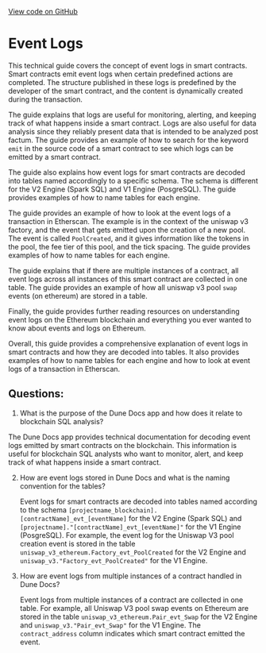 [View code on GitHub](https://dune.com/docs/data-tables/decoded/event-logs.md)

# Event Logs

This technical guide covers the concept of event logs in smart contracts. Smart contracts emit event logs when certain predefined actions are completed. The structure published in these logs is predefined by the developer of the smart contract, and the content is dynamically created during the transaction. 

The guide explains that logs are useful for monitoring, alerting, and keeping track of what happens inside a smart contract. Logs are also useful for data analysis since they reliably present data that is intended to be analyzed post factum. The guide provides an example of how to search for the keyword `emit` in the source code of a smart contract to see which logs can be emitted by a smart contract.

The guide also explains how event logs for smart contracts are decoded into tables named accordingly to a specific schema. The schema is different for the V2 Engine (Spark SQL) and V1 Engine (PosgreSQL). The guide provides examples of how to name tables for each engine.

The guide provides an example of how to look at the event logs of a transaction in Etherscan. The example is in the context of the uniswap v3 factory, and the event that gets emitted upon the creation of a new pool. The event is called `PoolCreated`, and it gives information like the tokens in the pool, the fee tier of this pool, and the tick spacing. The guide provides examples of how to name tables for each engine.

The guide explains that if there are multiple instances of a contract, all event logs across all instances of this smart contract are collected in one table. The guide provides an example of how all uniswap v3 pool `swap` events (on ethereum) are stored in a table.

Finally, the guide provides further reading resources on understanding event logs on the Ethereum blockchain and everything you ever wanted to know about events and logs on Ethereum. 

Overall, this guide provides a comprehensive explanation of event logs in smart contracts and how they are decoded into tables. It also provides examples of how to name tables for each engine and how to look at event logs of a transaction in Etherscan.
## Questions: 
 1. What is the purpose of the Dune Docs app and how does it relate to blockchain SQL analysis?
   
   The Dune Docs app provides technical documentation for decoding event logs emitted by smart contracts on the blockchain. This information is useful for blockchain SQL analysts who want to monitor, alert, and keep track of what happens inside a smart contract.

2. How are event logs stored in Dune Docs and what is the naming convention for the tables?

   Event logs for smart contracts are decoded into tables named according to the schema `[projectname_blockchain].[contractName]_evt_[eventName]` for the V2 Engine (Spark SQL) and `[projectname]."[contractName]_evt_[eventName]"` for the V1 Engine (PosgreSQL). For example, the event log for the Uniswap V3 pool creation event is stored in the table `uniswap_v3_ethereum.Factory_evt_PoolCreated` for the V2 Engine and `uniswap_v3."Factory_evt_PoolCreated"` for the V1 Engine.

3. How are event logs from multiple instances of a contract handled in Dune Docs?

   Event logs from multiple instances of a contract are collected in one table. For example, all Uniswap V3 pool swap events on Ethereum are stored in the table `uniswap_v3_ethereum.Pair_evt_Swap` for the V2 Engine and `uniswap_v3."Pair_evt_Swap"` for the V1 Engine. The `contract_address` column indicates which smart contract emitted the event.